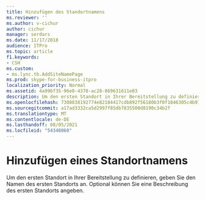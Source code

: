 ```yaml
---
title: Hinzufügen des Standortnamens
ms.reviewer: ''
ms.author: v-cichur
author: cichur
manager: serdars
ms.date: 11/17/2018
audience: ITPro
ms.topic: article
f1.keywords:
- CSH
ms.custom:
- ms.lync.tb.AddSiteNamePage
ms.prod: skype-for-business-itpro
localization_priority: Normal
ms.assetid: 4a996f35-96e0-4370-ac28-869631611e03
description: Um den ersten Standort in Ihrer Bereitstellung zu definieren, geben Sie den Namen des ersten Standorts an. Optional können Sie eine Beschreibung des ersten Standorts angeben.
ms.openlocfilehash: 7308838192774e82184417cdb892f56180b3f0f1846305c4b978219669d1abc0
ms.sourcegitcommit: a17ad3332ca5d2997f85db7835500d8190c34b2f
ms.translationtype: MT
ms.contentlocale: de-DE
ms.lasthandoff: 08/05/2021
ms.locfileid: "54348060"
---
```

# <a name="add-site-name"></a>Hinzufügen eines Standortnamens
 
Um den ersten Standort in Ihrer Bereitstellung zu definieren, geben Sie den Namen des ersten Standorts an. Optional können Sie eine Beschreibung des ersten Standorts angeben.
  

